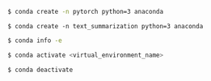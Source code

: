 



```bash
$ conda create -n pytorch python=3 anaconda
```

```
$ conda create -n text_summarization python=3 anaconda

```



```bash
$ conda info -e
```



```bash
$ conda activate <virtual_environment_name>
```





```bash
$ conda deactivate
```


